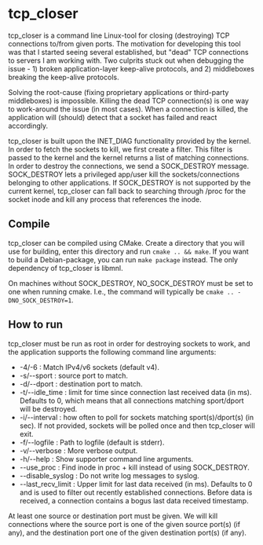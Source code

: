 # tcp_closer

tcp\_closer is a command line Linux-tool for closing (destroying) TCP
connections to/from given ports. The motivation for developing this tool was
that I started seeing several established, but "dead" TCP connections to servers
I am working with. Two culprits stuck out when debugging the issue - 1) broken
application-layer keep-alive protocols, and 2) middleboxes breaking the
keep-alive protocols.

Solving the root-cause (fixing proprietary applications or third-party
middleboxes) is impossible. Killing the dead TCP connection(s) is one way to
work-around the issue (in most cases). When a connection is killed, the
application will (should) detect that a socket has failed and react accordingly.

tcp\_closer is built upon the INET\_DIAG functionality provided by the kernel.
In order to fetch the sockets to kill, we first create a filter. This filter is
passed to the kernel and the kernel returns a list of matching connections. In
order to destroy the connections, we send a SOCK\_DESTROY message. SOCK\_DESTROY
lets a privileged app/user kill the sockets/connections belonging to other
applications. If SOCK\_DESTROY is not supported by the current kernel,
tcp\_closer can fall back to searching through /proc for the socket inode and
kill any process that references the inode.

## Compile

tcp\_closer can be compiled using CMake. Create a directory that you will use
for building, enter this directory and run `cmake .. && make`. If you want to
build a Debian-package, you can run `make package` instead. The only dependency
of tcp\_closer is libmnl.

On machines without SOCK\_DESTROY, NO\_SOCK\_DESTROY must be set to one when
running cmake. I.e., the command will typically be `cmake ..
-DNO_SOCK_DESTROY=1`.

## How to run

tcp\_closer must be run as root in order for destroying sockets to work, and the
application supports the following command line arguments:

* -4/-6 : Match IPv4/v6 sockets (default v4).
* -s/--sport : source port to match.
* -d/--dport : destination port to match.
* -t/--idle\_time : limit for time since connection last received data (in ms).
  Defaults to 0, which means that all connections matching sport/dport will be
  destroyed.
* -i/--interval : how often to poll for sockets matching sport(s)/dport(s) (in
  sec). If not provided, sockets will be polled once and then tcp\_closer will
  exit.
* -f/--logfile : Path to logfile (default is stderr).
* -v/--verbose : More verbose output.
* -h/--help : Show supporter command line arguments.
* --use\_proc : Find inode in proc + kill instead of using SOCK\_DESTROY.
* --disable\_syslog : Do not write log messages to syslog.
* --last\_recv\_limit : Upper limit for last data received (in ms). Defaults to 0
  and is used to filter out recently established connections. Before data is
  received, a connection contains a bogus last data received timestamp.
    
At least one source or destination port must be given. We will kill connections
where the source port is one of the given source port(s) (if any), and the
destination port one of the given destination port(s) (if any).
